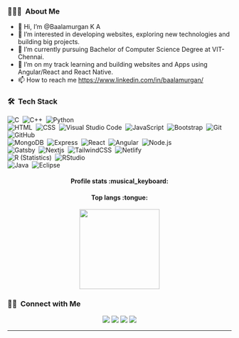 ### 👨🏻‍💻 &nbsp;About Me

- 👋 Hi, I’m @Baalamurgan K A
- 👀 I’m interested in developing websites, exploring new technologies and building big projects.
- 🌱 I’m currently pursuing Bachelor of Computer Science Degree at VIT-Chennai.
- 💞️ I’m on my track learning and building websites and Apps using Angular/React and React Native.
- 📫 How to reach me https://www.linkedin.com/in/baalamurgan/

### 🛠 &nbsp;Tech Stack

![C](https://img.shields.io/badge/-C-05122A?style=flat&logo=C&logoColor=A8B9CC)&nbsp;
![C++](https://img.shields.io/badge/-C++-05122A?style=flat&logo=C%2B%2B&logoColor=00599C)&nbsp;
![Python](https://img.shields.io/badge/-Python-05122A?style=flat&logo=python)\
![HTML](https://img.shields.io/badge/-HTML-05122A?style=flat&logo=HTML5)&nbsp;
![CSS](https://img.shields.io/badge/-CSS-05122A?style=flat&logo=CSS3&logoColor=1572B6)&nbsp;
![Visual Studio Code](https://img.shields.io/badge/-Visual%20Studio%20Code-05122A?style=flat&logo=visual-studio-code&logoColor=007ACC)&nbsp;
![JavaScript](https://img.shields.io/badge/-JavaScript-05122A?style=flat&logo=javascript)&nbsp;
![Bootstrap](https://img.shields.io/badge/-Bootstrap-05122A?style=flat&logo=bootstrap&logoColor=563D7C)&nbsp;
![Git](https://img.shields.io/badge/-Git-05122A?style=flat&logo=git)&nbsp;
![GitHub](https://img.shields.io/badge/-GitHub-05122A?style=flat&logo=github)\
![MongoDB](https://img.shields.io/badge/-MongoDB-05122A?style=flat&logo=mongodb)&nbsp;
![Express](https://img.shields.io/badge/-Express-05122A?style=flat&logo=express&logoColor=%2361DAFB)&nbsp;
![React](https://img.shields.io/badge/-React-05122A?style=flat&logo=react)&nbsp;
![Angular](https://img.shields.io/badge/-Angular-05122A?logo=angular)&nbsp;
![Node.js](https://img.shields.io/badge/-Node.js-05122A?style=flat&logo=node.js)\
![Gatsby](https://img.shields.io/badge/-Gatsby-05122A?style=flat&logo=gatsby&logoColor=violet)&nbsp;
![Nextjs](https://img.shields.io/badge/-Next-05122A?style=flat&logo=next.js&logoColor=grey)&nbsp;
![TailwindCSS](https://img.shields.io/badge/-TailwindCSS-05122A?style=flat&logo=tailwind-css&logoColor=#2338B2AC)&nbsp;
![Netlify](https://img.shields.io/badge/-Netlify-05122A?style=flat&logo=netlify&logoColor=#00C7B7)\
![R (Statistics)](https://img.shields.io/badge/-R-05122A?style=flat&logo=R&logoColor=276DC3)&nbsp;
![RStudio](https://img.shields.io/badge/-RStudio-05122A?style=flat&logo=rstudio&bgCOlor=white)\
![Java](https://img.shields.io/badge/-Java-05122A?style=flat&logo=Java&logoColor=FFA518)&nbsp;
![Eclipse](https://img.shields.io/badge/-Eclipse-05122A?style=flat&logo=eclipse-ide&logoColor=2C2255)&nbsp;
<!-- ![Spring](https://img.shields.io/badge/-Spring-05122A?style=flat&logo=spring&logoColor=green) -->
<h4 align="center">Profile stats :musical_keyboard:</h4>

<!---
<p align="center"><img src="https://github-readme-stats.vercel.app/api?username=baalamurgan&show_icons=true&theme=synthwave" alt="Baalamurgan :: Profile Stats" /></p>
--->

<h4 align="center">Top langs :tongue:</h4>

<p align="center">
<img height="180em" src="https://github-readme-stats-eight-theta.vercel.app/api/top-langs/?username=Baalamurgan&layout=compact&langs_count=8&theme=algolia"/>
</p>

### 🤝🏻 &nbsp;Connect with Me

<p align="center">
<a href="https://baalamurgan.github.io"><img src="https://img.shields.io/badge/-Baalamurgan.github.io-3423A6?style=flat&logo=Google-Chrome&logoColor=white"/></a>
<a href="https://www.linkedin.com/in/Baalamurgan"><img src="https://img.shields.io/badge/-Baalamurgan-0077B5?style=flat&logo=Linkedin&logoColor=white"/></a>
<a href="mailto:baalamurgan2307@gmail.com"><img src="https://img.shields.io/badge/-baalamurgan2307@gmail.com-D14836?style=flat&logo=Gmail&logoColor=white"/></a>
<a href="https://instagram.com/baalamurgan"><img src="https://img.shields.io/badge/-baalamurgan-E4405F?style=flat&logo=Instagram&logoColor=white"/></a>
</p>

-----
